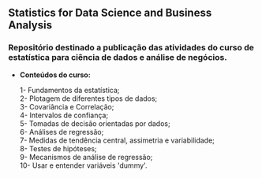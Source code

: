 ## **Statistics for Data Science and Business Analysis**

 ### **Repositório destinado a publicação das atividades do curso de estatística para ciência de dados e análise de negócios.**
 
 - **Conteúdos do curso:**

    1- Fundamentos da estatística; <br>
    2- Plotagem de diferentes tipos de dados; <br>
    3- Covariância e Correlação; <br>
    4- Intervalos de confiança; <br>
    5- Tomadas de decisão orientadas por dados; <br>
    6- Análises de regressão; <br>
    7- Medidas de tendência central, assimetria e variabilidade; <br>
    8- Testes de hipóteses; <br>
    9- Mecanismos de análise de regressão; <br>
    10- Usar e entender variáveis 'dummy'.
